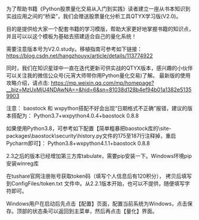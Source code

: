 为了帮助书籍《Python股票量化交易从入门到实践》读者建立一座从书本知识到实战应用之间的“桥梁”，我们会赠送股票量化分析工具QTYX学习版(V2.0)。

目的是提供给大家一个配套书籍的学习模版，帮助大家更好地掌握书籍的知识点，并且可以以这个模板为基础去搭建适合自己的量化系统！

需要注意版本号为V2.0.study。移植指南可参考如下链接：https://blog.csdn.net/hangzhouyx/article/details/113774922

同时，我们在知识星球中一直在迭代更新可供实战的QTYX版本，感兴趣的小伙伴可以关注我的微信公众号(元宵大师带你用Python量化交易)了解。 
最新版的使用攻略介绍，请点击: https://mp.weixin.qq.com/mp/homepage?__biz=MzUxMjU4NDAwNA==&hid=6&sn=81038d128b4ef94b01a1382e51359903

注意：
baostock 和 wxpython搭配不好会出现“日期格式不正确”报错，建议的版本搭配为：
Python3.7+wxpython4.0.4+baostock 0.8.8  

如果使用Python3.8，可参考如下配置【简单粗暴把baostock库的\site-packages\baostock\security\history.py文件的175至187行注释掉，重启Pycharm即可】：
Python3.8+wxpython4.1.1+baostock 0.8.8

2.3之后的版本已经增加第三方库tabulate，需要pip安装一下。Windows环境pip安装winreg库

在tushare官网注册账号获取token码（填写个人信息后有120积分）， 拷贝后填写到ConfigFiles/token.txt 文件中。从2.2.1版本开始，也可以不提供，随便填写字符即可。

Windows用户在启动后先点击【配置】页面，配置当前系统为Windows，点击保存。顶部的状态条可以返回到主菜单，然后再点击【量化】界面。

